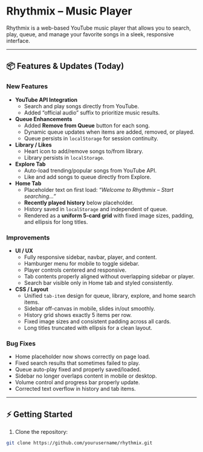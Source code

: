 # Rhythmix – Music Player

Rhythmix is a web-based YouTube music player that allows you to search, play, queue, and manage your favorite songs in a sleek, responsive interface.

---

## 📦 Features & Updates (Today)

### New Features

- **YouTube API Integration**
  - Search and play songs directly from YouTube.
  - Added “official audio” suffix to prioritize music results.
- **Queue Enhancements**
  - Added **Remove from Queue** button for each song.
  - Dynamic queue updates when items are added, removed, or played.
  - Queue persists in `localStorage` for session continuity.
- **Library / Likes**
  - Heart icon to add/remove songs to/from library.
  - Library persists in `localStorage`.
- **Explore Tab**
  - Auto-load trending/popular songs from YouTube API.
  - Like and add songs to queue directly from Explore.
- **Home Tab**
  - Placeholder text on first load: _“Welcome to Rhythmix – Start searching…”_
  - **Recently played history** below placeholder.
  - History saved in `localStorage` and independent of queue.
  - Rendered as a **uniform 5-card grid** with fixed image sizes, padding, and ellipsis for long titles.

### Improvements

- **UI / UX**
  - Fully responsive sidebar, navbar, player, and content.
  - Hamburger menu for mobile to toggle sidebar.
  - Player controls centered and responsive.
  - Tab contents properly aligned without overlapping sidebar or player.
  - Search bar visible only in Home tab and styled consistently.
- **CSS / Layout**
  - Unified `tab-item` design for queue, library, explore, and home search items.
  - Sidebar off-canvas in mobile, slides in/out smoothly.
  - History grid shows exactly 5 items per row.
  - Fixed image sizes and consistent padding across all cards.
  - Long titles truncated with ellipsis for a clean layout.

### Bug Fixes

- Home placeholder now shows correctly on page load.
- Fixed search results that sometimes failed to play.
- Queue auto-play fixed and properly saved/loaded.
- Sidebar no longer overlaps content in mobile or desktop.
- Volume control and progress bar properly update.
- Corrected text overflow in history and tab items.

---

## ⚡ Getting Started

1. Clone the repository:

```bash
git clone https://github.com/yourusername/rhythmix.git
```
